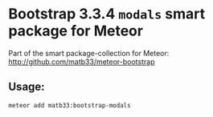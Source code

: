 # Bootstrap 3.3.4 `modals` smart package for Meteor

Part of the smart package-collection for Meteor: http://github.com/matb33/meteor-bootstrap

## Usage:

`meteor add matb33:bootstrap-modals`